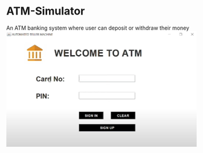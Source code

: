 # ATM-Simulator
An ATM banking system where user can deposit or withdraw their money
![image alt](https://github.com/Md-Kutub-Uddin-Abir/ATM-Simulator/blob/3273e789b13dbb20c9003922c9259bbde674dc19/Screenshot%202025-01-28%20192453.png)
